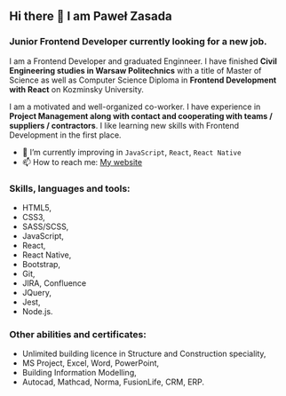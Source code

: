## Hi there 👋 I am Paweł Zasada
### Junior Frontend Developer currently looking for a new job.

I am a Frontend Developer and graduated Enginneer. I have finished **Civil Engineering studies in Warsaw Politechnics** with a title of Master of Science as well as Computer Science Diploma in **Frontend Development with React** on Kozminsky University. 

I am a motivated and well-organized co-worker. I have experience in **Project Management along with contact and cooperating with teams / suppliers / contractors**. I like learning new skills with Frontend Development in the first place.

- 🌱 I’m currently improving in `JavaScript`, `React`, `React Native`
- 📫 How to reach me: [My website](https://zasada94.github.io/zasadaportfolio/)

### Skills, languages and tools:
- HTML5,
- CSS3,
- SASS/SCSS,
- JavaScript,
- React,
- React Native,
- Bootstrap,
- Git,
- JIRA, Confluence
- JQuery,
- Jest,
- Node.js.


### Other abilities and certificates:
- Unlimited building licence in Structure and Construction speciality,
- MS Project, Excel, Word, PowerPoint,
- Building Information Modelling,
- Autocad, Mathcad, Norma, FusionLife, CRM, ERP.
